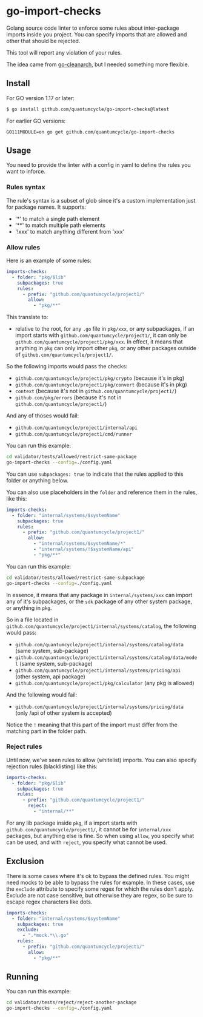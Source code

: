# go-import-checks

Golang source code linter to enforce some rules about inter-package imports inside you project. You can specify imports that are allowed and other that should be rejected.

This tool will report any violation of your rules.

The idea came from [go-cleanarch](https://github.com/roblaszczak/go-cleanarch), but I needed something more flexible.

## Install

For GO version 1.17 or later:

```bash
$ go install github.com/quantumcycle/go-import-checks@latest
```

For earlier GO versions:

```
GO111MODULE=on go get github.com/quantumcycle/go-import-checks
```

## Usage

You need to provide the linter with a config in yaml to define the rules you want to inforce.

### Rules syntax

The rule's syntax is a subset of glob since it's a custom implementation just for package names. It supports:

- '\*' to match a single path element
- '\*\*' to match multiple path elements
- '!xxx' to match anything different from 'xxx'

### Allow rules

Here is an example of some rules:

```yaml
imports-checks:
  - folder: "pkg/$lib"
    subpackages: true
    rules:
      - prefix: "github.com/quantumcycle/project1/"
        allow:
          - "pkg/**"
```

This translate to:

- relative to the root, for any `.go` file in `pkg/xxx`, or any subpackages, if an import starts with `github.com/quantumcycle/project1/`, it can only be `github.com/quantumcycle/project1/pkg/xxx`. In effect, it means that anything in `pkg` can only import other `pkg`, or any other packages outside of `github.com/quantumcycle/project1/`.

So the following imports would pass the checks:

- `github.com/quantumcycle/project1/pkg/crypto` (because it's in pkg)
- `github.com/quantumcycle/project1/pkg/convert` (because it's in pkg)
- `context` (because it's not in `github.com/quantumcycle/project1/`)
- `github.com/pkg/errors` (because it's not in `github.com/quantumcycle/project1/`)

And any of thoses would fail:

- `github.com/quantumcycle/project1/internal/api`
- `github.com/quantumcycle/project1/cmd/runner`

You can run this example:

```bash
cd validator/tests/allowed/restrict-same-package
go-import-checks --config=./config.yaml
```

You can use `subpackages: true` to indicate that the rules applied to this folder or anything below.

You can also use placeholders in the `folder` and reference them in the rules, like this:

```yaml
imports-checks:
  - folder: "internal/systems/$systemName"
    subpackages: true
    rules:
      - prefix: "github.com/quantumcycle/project1/"
        allow:
          - "internal/systems/$systemName/*"
          - "internal/systems/!$systemName/api"
          - "pkg/**"
```

You can run this example:

```bash
cd validator/tests/allowed/restrict-same-subpackage
go-import-checks --config=./config.yaml
```

In essence, it means that any package in `internal/systems/xxx` can import any of it's subpackages, or the `sdk` package of any other system package, or anything in `pkg`.

So in a file located in `github.com/quantumcycle/project1/internal/systems/catalog`, the following would pass:

- `github.com/quantumcycle/project1/internal/systems/catalog/data` (same system, sub-package)
- `github.com/quantumcycle/project1/internal/systems/catalog/data/model` (same system, sub-package)
- `github.com/quantumcycle/project1/internal/systems/pricing/api` (other system, api package)
- `github.com/quantumcycle/project1/pkg/calculator` (any pkg is allowed)

And the following would fail:

- `github.com/quantumcycle/project1/internal/systems/pricing/data` (only /api of other system is accepted)

Notice the `!` meaning that this part of the import must differ from the matching part in the folder path.

### Reject rules

Until now, we've seen rules to allow (whitelist) imports. You can also specify rejection rules (blacklisting) like this:

```yaml
imports-checks:
  - folder: "pkg/$lib"
    subpackages: true
    rules:
      - prefix: "github.com/quantumcycle/project1/"
        reject:
          - "internal/**"
```

For any lib package inside `pkg`, if a import starts with `github.com/quantumcycle/project1/`, it cannot be for `internal/xxx` packages, but anything else is fine. So when using `allow`, you specify what can be used, and with `reject`, you specify what cannot be used.

## Exclusion

There is some cases where it's ok to bypass the defined rules. You might need mocks to be able to bypass the rules for example. In these cases, use the `exclude` attribute to specify some regex for which the rules don't apply. Exclude are not case sensitive, but otherwise they are regex, so be sure to escape regex characters like dots.

```yaml
imports-checks:
  - folder: "internal/systems/$systemName"
    subpackages: true
    exclude:
      - ".*mock.*\\.go"
    rules:
      - prefix: "github.com/quantumcycle/project1/"
        allow:
          - "pkg/**"
```

## Running

You can run this example:

```bash
cd validator/tests/reject/reject-another-package
go-import-checks --config=./config.yaml
```
